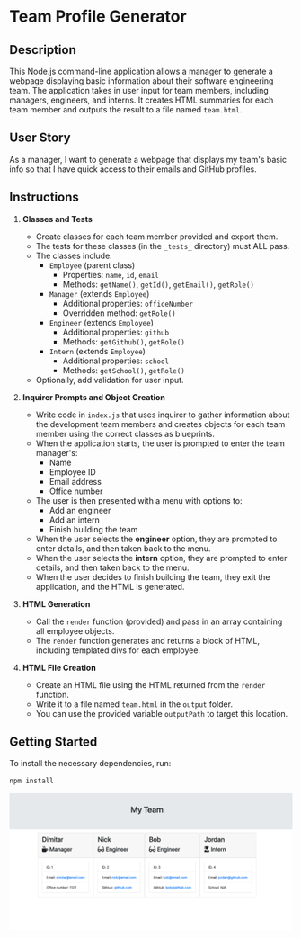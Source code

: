 # Team Profile Generator

## Description

This Node.js command-line application allows a manager to generate a webpage displaying basic information about their software engineering team. The application takes in user input for team members, including managers, engineers, and interns. It creates HTML summaries for each team member and outputs the result to a file named `team.html`.

## User Story

As a manager, I want to generate a webpage that displays my team's basic info so that I have quick access to their emails and GitHub profiles.

## Instructions

1. **Classes and Tests**
   - Create classes for each team member provided and export them.
   - The tests for these classes (in the `_tests_` directory) must ALL pass.
   - The classes include:
     - `Employee` (parent class)
       - Properties: `name`, `id`, `email`
       - Methods: `getName()`, `getId()`, `getEmail()`, `getRole()`
     - `Manager` (extends `Employee`)
       - Additional properties: `officeNumber`
       - Overridden method: `getRole()`
     - `Engineer` (extends `Employee`)
       - Additional properties: `github`
       - Methods: `getGithub()`, `getRole()`
     - `Intern` (extends `Employee`)
       - Additional properties: `school`
       - Methods: `getSchool()`, `getRole()`
   - Optionally, add validation for user input.

2. **Inquirer Prompts and Object Creation**
   - Write code in `index.js` that uses inquirer to gather information about the development team members and creates objects for each team member using the correct classes as blueprints.
   - When the application starts, the user is prompted to enter the team manager's:
     - Name
     - Employee ID
     - Email address
     - Office number
   - The user is then presented with a menu with options to:
     - Add an engineer
     - Add an intern
     - Finish building the team
   - When the user selects the **engineer** option, they are prompted to enter details, and then taken back to the menu.
   - When the user selects the **intern** option, they are prompted to enter details, and then taken back to the menu.
   - When the user decides to finish building the team, they exit the application, and the HTML is generated.

3. **HTML Generation**
   - Call the `render` function (provided) and pass in an array containing all employee objects.
   - The `render` function generates and returns a block of HTML, including templated divs for each employee.

4. **HTML File Creation**
   - Create an HTML file using the HTML returned from the `render` function.
   - Write it to a file named `team.html` in the `output` folder.
   - You can use the provided variable `outputPath` to target this location.

## Getting Started

To install the necessary dependencies, run:

```bash
npm install

```
![](./assets/demo.png)
